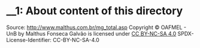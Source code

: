 # __1: About content of this directory

Source: http://www.malthus.com.br/mg_total.asp
Copyright © OAFMEL - UnB by Malthus Fonseca Galvão is licensed under [CC BY-NC-SA 4.0](https://creativecommons.org/licenses/by-nc-sa/4.0/)
SPDX-License-Identifier: CC-BY-NC-SA-4.0
